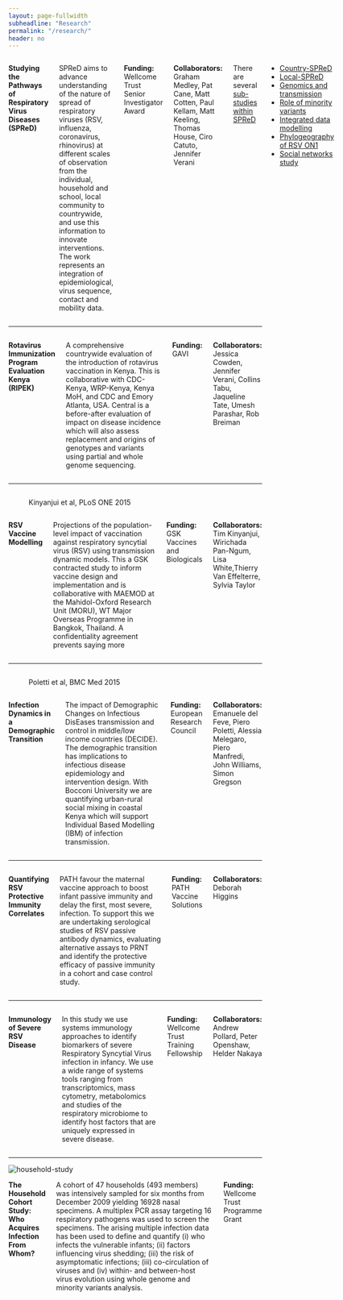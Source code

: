 ```yaml
---
layout: page-fullwidth
subheadline: "Research"
permalink: "/research/"
header: no
---
```


<div class="row">
 <div class="large-4 columns">
 
  <img class="research" src="{{ site.url }}/images/spred.png" alt="">
 </div>
    
<div class="large-8 columns">
 <p><strong>Studying the Pathways of Respiratory Virus Diseases (SPReD)</strong></p>
  
  <p class="text-justify">
   SPReD aims to advance understanding of the nature of spread of respiratory viruses (RSV, influenza, coronavirus, rhinovirus) at 
   different scales of observation from the individual, household and school, local community to countrywide, 
   and use this information to innovate interventions.  The work represents an integration of epidemiological, 
   virus sequence, contact and mobility data.
   </p>
       
 <p><strong>Funding:</strong> Wellcome Trust Senior Investigator Award</p>
       
  <p><strong>Collaborators: </strong> Graham Medley, Pat Cane, Matt Cotten, Paul Kellam, Matt Keeling, Thomas House, Ciro Catuto, Jennifer Verani </p>

<p> There are several
<a href="#" data-dropdown="hover1" data-options="is_hover:true; hover_timeout:5000">sub-studies within SPReD </a>
<ul id="hover1" class="f-dropdown" data-dropdown-content>
 <li><a href="{{ site.url }}/spred-kenya">Country-SPReD</a></li>
 <li><a href="{{ site.url }}/local-spred">Local-SPReD</a></li>
 <li><a href="{{ site.url }}/genomics-and-transmission-study">Genomics and transmission</a></li>
 <li><a href="{{ site.url }}/minority-variants-study">Role of minority variants</a></li>
 <li><a href="{{ site.url }}/integrated-data-modelling">Integrated data modelling</a></li>
 <li><a href="{{ site.url }}/rsv-on1-phylogeography">Phylogeography of RSV ON1</a></li>
 <li><a href="{{ site.url }}/social-networks-study">Social networks study</a></li>
</ul>
</p>

<div>

  </div>
</div>
</div><!-- /.row -->

<hr>

 <div class="row">
  <div class="large-4 columns">
  <img class="research" src="{{ site.url }}/images/rota_positive_2010_2016.png" alt="">
  </div>

  <div class="large-8 columns">
  <p><strong>Rotavirus Immunization Program Evaluation Kenya (RIPEK)</strong></p>
  <p class="text-justify">
  A comprehensive countrywide evaluation of the introduction of rotavirus vaccination in Kenya. This is collaborative with CDC-Kenya, WRP-Kenya,
  Kenya MoH, and CDC and Emory Atlanta, USA.  Central is a before-after evaluation of impact on disease incidence which will also assess 
  replacement and origins of genotypes and variants using partial and whole genome sequencing. 
  </p>
  
  <p><strong>Funding:</strong> GAVI</p>
  <p><strong>Collaborators:</strong> Jessica Cowden, Jennifer Verani, Collins Tabu, Jaqueline Tate, Umesh Parashar, Rob Breiman </p>

  </div>
</div>

<hr>

<div class="row">
  <div class="large-4 columns">
  <figure>
   <img class="research" src="{{ site.url }}/images/rsv-modelling.png" alt="">
  <center><figcaption>Kinyanjui et al, PLoS ONE 2015</figcaption></center>
  </figure>
  </div>

  <div class="large-8 columns">
  <p><strong>RSV Vaccine Modelling </strong></p>
  <p class="text-justify">
  Projections of the population-level impact of vaccination against respiratory syncytial virus (RSV) using transmission dynamic models. 
  This a GSK contracted study to inform vaccine design and implementation and is collaborative with MAEMOD at the Mahidol-Oxford Research 
  Unit (MORU), WT Major Overseas Programme in Bangkok, Thailand.  A confidentiality agreement prevents saying more
  </p>
    
 <p><strong>Funding:</strong> GSK Vaccines and Biologicals</p>
 <p><strong>Collaborators:</strong> Tim Kinyanjui, Wirichada Pan-Ngum, Lisa White,Thierry Van Effelterre, Sylvia Taylor </p>

  </div>
</div>

<hr>

<div class="row">
  <div class="large-4 columns">
  <figure>
  <img src="{{ site.url }}/images/decide.png" alt="">
  <center><figcaption>Poletti et al, BMC Med 2015</figcaption></center>
  </figure>
  </div>

  <div class="large-8 columns">
  <p><strong>Infection Dynamics in a Demographic Transition</strong></p>
  <p class="text-justify">
  The impact of Demographic Changes on Infectious DisEases transmission and control in middle/low income countries (DECIDE). 
  The demographic transition has implications to infectious disease epidemiology and intervention design. With Bocconi University 
  we are quantifying urban-rural social mixing in coastal Kenya which will support Individual Based Modelling (IBM) of infection transmission.  
  </p>
    
  <p><strong>Funding:</strong> European Research Council</p>
 <p><strong>Collaborators: </strong> Emanuele del Feve, Piero Poletti, Alessia Melegaro, Piero Manfredi, John Williams, Simon Gregson </p>

  </div>
</div>

<hr>

<div class="row">
  <div class="large-4 columns">
  <img class="research" src="{{ site.url }}/images/path.png" alt="">
  </div>

  <div class="large-8 columns">
  <p><strong>Quantifying RSV Protective Immunity Correlates</strong></p>
  
  <p class="text-justify">
  PATH favour the maternal vaccine approach to boost infant passive immunity and delay the first, most severe, infection. 
  To support this we are undertaking serological studies of RSV passive antibody dynamics, evaluating alternative assays 
  to PRNT and identify the protective efficacy of passive immunity in a cohort and case control study.
  </p>
    
  <p><strong>Funding:</strong> PATH Vaccine Solutions</p>
   <p><strong>Collaborators: </strong> Deborah Higgins </p>
  </div>
</div>

<hr>

<div class="row">
  <div class="large-4 columns">
  <img class="research" src="{{ site.url }}/images/rsv-immunology-studies.png" alt="">
  </div>

  <div class="large-8 columns">
  <p><strong>Immunology of Severe RSV Disease</strong></p>
  
  <p class="text-justify">
    In this study we use systems immunology approaches to identify biomarkers
    of severe Respiratory Syncytial Virus infection in infancy. We use a wide
    range of systems tools ranging from transcriptomics, mass cytometry,
    metabolomics and studies of the respiratory microbiome to identify host
    factors that are uniquely expressed in severe disease. 
  </p>
    
   <p><strong>Funding:</strong> Wellcome Trust Training Fellowship</p>
   <p><strong>Collaborators: </strong> Andrew Pollard, Peter Openshaw, Helder Nakaya</p>

  </div>
</div>
<hr>
<div class="row">
  <div class="large-4 columns">
  <img class="research" src="{{ site.url}}/images/household-study.png" alt="household-study">
  </div>

  <div class="large-8 columns">
  <p><strong>The Household Cohort Study: Who Acquires Infection From Whom?</strong></p>
  
  <p class="text-justify">
  A cohort of 47 households (493 members) was intensively sampled for six months from December 2009 yielding 16928 nasal specimens. A multiplex PCR assay targeting 16 respiratory pathogens was used to screen the specimens. The arising multiple infection data has been used to define and quantify (i) who infects the vulnerable infants; (ii) factors influencing virus shedding; (iii) the risk of asymptomatic infections; (iii) co-circulation of viruses and (iv) within- and between-host virus evolution using whole genome and minority variants analysis.
  </p>

  <p><strong>Funding:</strong> Wellcome Trust Programme Grant </p>

  </div>
</div>


